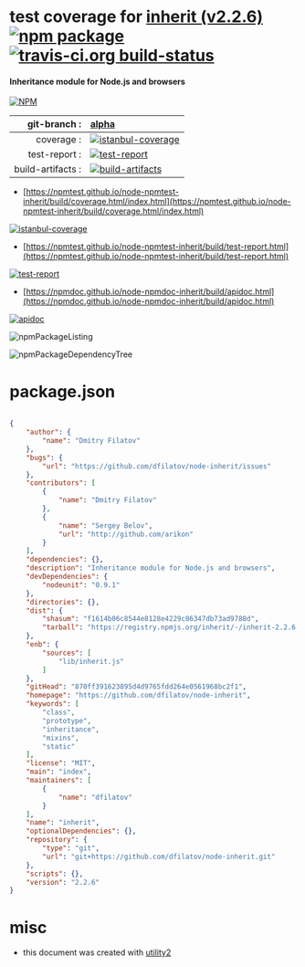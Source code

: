 # test coverage for  [inherit (v2.2.6)](https://github.com/dfilatov/node-inherit)  [![npm package](https://img.shields.io/npm/v/npmtest-inherit.svg?style=flat-square)](https://www.npmjs.org/package/npmtest-inherit) [![travis-ci.org build-status](https://api.travis-ci.org/npmtest/node-npmtest-inherit.svg)](https://travis-ci.org/npmtest/node-npmtest-inherit)
#### Inheritance module for Node.js and browsers

[![NPM](https://nodei.co/npm/inherit.png?downloads=true&downloadRank=true&stars=true)](https://www.npmjs.com/package/inherit)

| git-branch : | [alpha](https://github.com/npmtest/node-npmtest-inherit/tree/alpha)|
|--:|:--|
| coverage : | [![istanbul-coverage](https://npmtest.github.io/node-npmtest-inherit/build/coverage.badge.svg)](https://npmtest.github.io/node-npmtest-inherit/build/coverage.html/index.html)|
| test-report : | [![test-report](https://npmtest.github.io/node-npmtest-inherit/build/test-report.badge.svg)](https://npmtest.github.io/node-npmtest-inherit/build/test-report.html)|
| build-artifacts : | [![build-artifacts](https://npmtest.github.io/node-npmtest-inherit/glyphicons_144_folder_open.png)](https://github.com/npmtest/node-npmtest-inherit/tree/gh-pages/build)|

- [https://npmtest.github.io/node-npmtest-inherit/build/coverage.html/index.html](https://npmtest.github.io/node-npmtest-inherit/build/coverage.html/index.html)

[![istanbul-coverage](https://npmtest.github.io/node-npmtest-inherit/build/screenCapture.buildCi.browser.%252Ftmp%252Fbuild%252Fcoverage.lib.html.png)](https://npmtest.github.io/node-npmtest-inherit/build/coverage.html/index.html)

- [https://npmtest.github.io/node-npmtest-inherit/build/test-report.html](https://npmtest.github.io/node-npmtest-inherit/build/test-report.html)

[![test-report](https://npmtest.github.io/node-npmtest-inherit/build/screenCapture.buildCi.browser.%252Ftmp%252Fbuild%252Ftest-report.html.png)](https://npmtest.github.io/node-npmtest-inherit/build/test-report.html)

- [https://npmdoc.github.io/node-npmdoc-inherit/build/apidoc.html](https://npmdoc.github.io/node-npmdoc-inherit/build/apidoc.html)

[![apidoc](https://npmdoc.github.io/node-npmdoc-inherit/build/screenCapture.buildCi.browser.%252Ftmp%252Fbuild%252Fapidoc.html.png)](https://npmdoc.github.io/node-npmdoc-inherit/build/apidoc.html)

![npmPackageListing](https://npmtest.github.io/node-npmtest-inherit/build/screenCapture.npmPackageListing.svg)

![npmPackageDependencyTree](https://npmtest.github.io/node-npmtest-inherit/build/screenCapture.npmPackageDependencyTree.svg)



# package.json

```json

{
    "author": {
        "name": "Dmitry Filatov"
    },
    "bugs": {
        "url": "https://github.com/dfilatov/node-inherit/issues"
    },
    "contributors": [
        {
            "name": "Dmitry Filatov"
        },
        {
            "name": "Sergey Belov",
            "url": "http://github.com/arikon"
        }
    ],
    "dependencies": {},
    "description": "Inheritance module for Node.js and browsers",
    "devDependencies": {
        "nodeunit": "0.9.1"
    },
    "directories": {},
    "dist": {
        "shasum": "f1614b06c8544e8128e4229c86347db73ad9788d",
        "tarball": "https://registry.npmjs.org/inherit/-/inherit-2.2.6.tgz"
    },
    "enb": {
        "sources": [
            "lib/inherit.js"
        ]
    },
    "gitHead": "870ff391623895d4d9765fdd264e0561968bc2f1",
    "homepage": "https://github.com/dfilatov/node-inherit",
    "keywords": [
        "class",
        "prototype",
        "inheritance",
        "mixins",
        "static"
    ],
    "license": "MIT",
    "main": "index",
    "maintainers": [
        {
            "name": "dfilatov"
        }
    ],
    "name": "inherit",
    "optionalDependencies": {},
    "repository": {
        "type": "git",
        "url": "git+https://github.com/dfilatov/node-inherit.git"
    },
    "scripts": {},
    "version": "2.2.6"
}
```



# misc
- this document was created with [utility2](https://github.com/kaizhu256/node-utility2)

